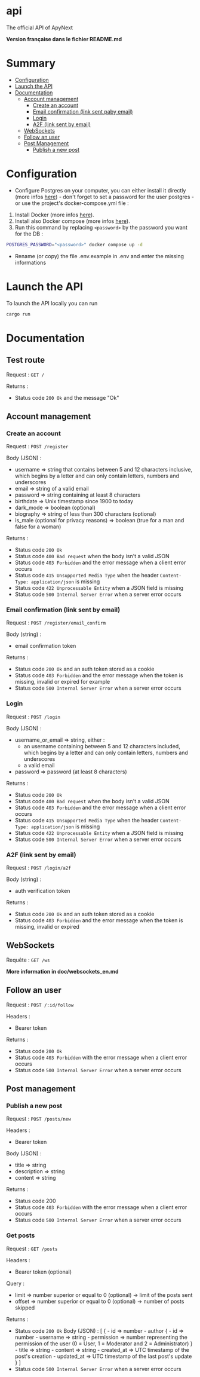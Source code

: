 # api
The official API of ApyNext

**Version française dans le fichier README.md**

# Summary
- [Configuration](#configuration)
- [Launch the API](#launch-the-api)
- [Documentation](#documentation)
    - [Account management](#account-management)
        - [Create an account](#create-an-account)
        - [Email confirmation (link sent paby email)](#email-confirmation-link-sent-by-email)
        - [Login](#login)
        - [A2F (link sent by email)](#a2f-link-sent-by-email)
    - [WebSockets](#websockets)
    - [Follow an user](#follow-an-user)
    - [Post Management](#post-management)
        - [Publish a new post](#publish-a-new-post)

# Configuration
- Configure Postgres on your computer, you can either install it directly (more infos [here](https://www.postgresql.org/docs/15/install-short.html)) - don't forget to set a password for the user postgres - or use the project's docker-compose.yml file :
1) Install Docker (more infos [here](https://www.docker.com/)).
2) Install also Docker compose (more infos [here](https://docs.docker.com/compose/install/)).
3) Run this command by replacing `<password>` by the password you want for the DB :
```bash
POSTGRES_PASSWORD="<password>" docker compose up -d
```
- Rename (or copy) the file .env.example in .env and enter the missing informations

# Launch the API
To launch the API locally you can run
```bash
cargo run
```

# Documentation
## Test route
Request : `GET /`

Returns :
- Status code `200 Ok` and the message "Ok"

## Account management
### Create an account
Request : `POST /register`

Body (JSON) :
- username => string that contains between 5 and 12 characters inclusive, which begins by a letter and can only contain letters, numbers and underscores
- email => string of a valid email
- password => string containing at least 8 characters
- birthdate => Unix timestamp since 1900 to today
- dark_mode => boolean (optional)
- biography => string of less than 300 characters (optional)
- is_male (optional for privacy reasons) => boolean (true for a man and false for a woman)

Returns :
- Status code `200 Ok`
- Status code `400 Bad request` when the body isn't a valid JSON
- Status code `403 Forbidden` and the error message when a client error occurs
- Status code `415 Unsupported Media Type` when the header `Content-Type: application/json` is missing
- Status code `422 Unprocessable Entity` when a JSON field is missing
- Status code `500 Internal Server Error` when a server error occurs

### Email confirmation (link sent by email)
Request : `POST /register/email_confirm`

Body (string) :
- email confirmation token

Returns :
- Status code `200 Ok` and an auth token stored as a cookie
- Status code `403 Forbidden` and the error message when the token is missing, invalid or expired for example
- Status code `500 Internal Server Error` when a server error occurs

### Login
Request : `POST /login`

Body (JSON) :
- username_or_email => string, either :
    - an username containing between 5 and 12 characters included, which begins by a letter and can only contain letters, numbers and underscores
    - a valid email
- password => password (at least 8 characters)

Returns :
- Status code `200 Ok`
- Status code `400 Bad request` when the body isn't a valid JSON
- Status code `403 Forbidden` and the error message when a client error occurs
- Status code `415 Unsupported Media Type` when the header `Content-Type: application/json` is missing
- Status code `422 Unprocessable Entity` when a JSON field is missing
- Status code `500 Internal Server Error` when a server error occurs

### A2F (link sent by email)
Request : `POST /login/a2f`

Body (string) :
- auth verification token

Returns :
- Status code `200 Ok` and an auth token stored as a cookie
- Status code `403 Forbidden` and the error message when the token is missing, invalid or expired

## WebSockets
Requête : `GET /ws`

**More information in doc/websockets_en.md**

## Follow an user
Request : `POST /:id/follow`

Headers :
- Bearer token

Returns :
- Status code `200 Ok`
- Status code `403 Forbidden` with the error message when a client error occurs
- Status code `500 Internal Server Error` when a server error occurs

## Post management
### Publish a new post
Request : `POST /posts/new`

Headers :
- Bearer token

Body (JSON) :
- title => string
- description => string
- content => string

Returns :
- Status code 200
- Status code `403 Forbidden` with the error message when a client error occurs
- Status code `500 Internal Server Error` when a server error occurs

### Get posts
Request : `GET /posts`

Headers :
- Bearer token (optional)

Query :
- limit => number superior or equal to 0 (optional) -> limit of the posts sent
- offset => number superior or equal to 0 (optional) -> number of posts skipped

Returns :
- Status code `200 Ok`
    Body (JSON) :
    [
        {
            - id => number
            - author {
                - id => number
                - username => string
                - permission => number representing the permission of the user (0 = User, 1 = Moderator and 2 = Administrator)
            }
            - title => string
            - content => string
            - created_at => UTC timestamp of the post's creation
            - updated_at => UTC timestamp of the last post's update
        }
    ]
- Status code `500 Internal Server Error` when a server error occurs
